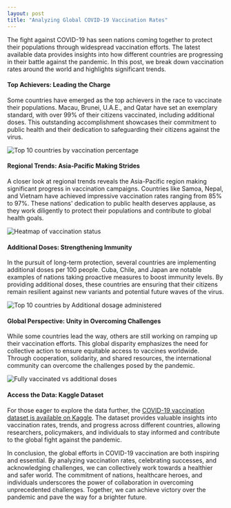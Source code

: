 ```yaml
---
layout: post
title: "Analyzing Global COVID-19 Vaccination Rates"
---
```


The fight against COVID-19 has seen nations coming together to protect their populations through widespread vaccination efforts. The latest available data provides insights into how different countries are progressing in their battle against the pandemic. In this post, we break down vaccination rates around the world and highlights significant trends.

#### Top Achievers: Leading the Charge

Some countries have emerged as the top achievers in the race to vaccinate their populations. Macau, Brunei, U.A.E., and Qatar have set an exemplary standard, with over 99% of their citizens vaccinated, including additional doses. This outstanding accomplishment showcases their commitment to public health and their dedication to safeguarding their citizens against the virus.

![Top 10 countries by vaccination percentage](https://github.com/masud90/masud90.github.io/assets/17425770/422da4dd-7298-4e97-a0b5-23f58b90e8e4)


#### Regional Trends: Asia-Pacific Making Strides

A closer look at regional trends reveals the Asia-Pacific region making significant progress in vaccination campaigns. Countries like Samoa, Nepal, and Vietnam have achieved impressive vaccination rates ranging from 85% to 97%. These nations' dedication to public health deserves applause, as they work diligently to protect their populations and contribute to global health goals.

![Heatmap of vaccination status](https://github.com/masud90/masud90.github.io/assets/17425770/496bd41d-a11a-4bbf-94fc-6d9dbc7c0414)


#### Additional Doses: Strengthening Immunity

In the pursuit of long-term protection, several countries are implementing additional doses per 100 people. Cuba, Chile, and Japan are notable examples of nations taking proactive measures to boost immunity levels. By providing additional doses, these countries are ensuring that their citizens remain resilient against new variants and potential future waves of the virus.

![Top 10 countries by Additional dosage administered](https://github.com/masud90/masud90.github.io/assets/17425770/3728dac0-19fc-452e-ba76-968917a6ff0a)

#### Global Perspective: Unity in Overcoming Challenges

While some countries lead the way, others are still working on ramping up their vaccination efforts. This global disparity emphasizes the need for collective action to ensure equitable access to vaccines worldwide. Through cooperation, solidarity, and shared resources, the international community can overcome the challenges posed by the pandemic.

![Fully vaccinated vs additional doses](https://github.com/masud90/masud90.github.io/assets/17425770/e1d9943c-9858-4537-81ea-08ad06dcde9a)


#### Access the Data: Kaggle Dataset

For those eager to explore the data further, the [COVID-19 vaccination dataset is available on Kaggle](https://www.kaggle.com/datasets/joebeachcapital/covid-vaccinations-2023). The dataset provides valuable insights into vaccination rates, trends, and progress across different countries, allowing researchers, policymakers, and individuals to stay informed and contribute to the global fight against the pandemic.

In conclusion, the global efforts in COVID-19 vaccination are both inspiring and essential. By analyzing vaccination rates, celebrating successes, and acknowledging challenges, we can collectively work towards a healthier and safer world. The commitment of nations, healthcare heroes, and individuals underscores the power of collaboration in overcoming unprecedented challenges. Together, we can achieve victory over the pandemic and pave the way for a brighter future.
